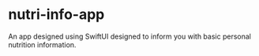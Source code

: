 # nutri-info-app
An app designed using SwiftUI designed to inform you with basic personal nutrition information.
